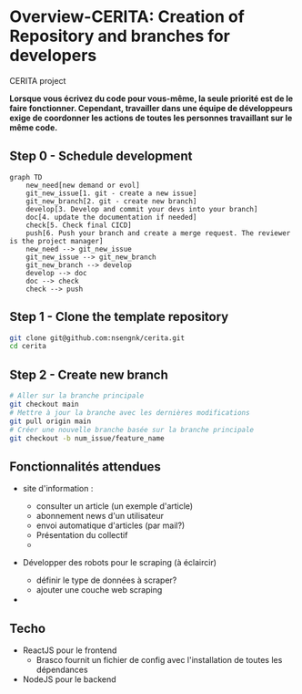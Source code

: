 # Overview-CERITA: Creation of Repository and branches for developers

CERITA project

**Lorsque vous écrivez du code pour vous-même, la seule priorité est de le faire fonctionner. Cependant, travailler dans une équipe de développeurs exige de coordonner les actions de toutes les personnes travaillant sur le même code.**

## Step 0 - Schedule development

```mermaid
graph TD
    new_need[new demand or evol]
    git_new_issue[1. git - create a new issue]
    git_new_branch[2. git - create new branch]
    develop[3. Develop and commit your devs into your branch]
    doc[4. update the documentation if needed]
    check[5. Check final CICD]
    push[6. Push your branch and create a merge request. The reviewer is the project manager]
    new_need --> git_new_issue
    git_new_issue --> git_new_branch
    git_new_branch --> develop
    develop --> doc
    doc --> check
    check --> push
```


## Step 1 - Clone the template repository

```bash 
git clone git@github.com:nsengnk/cerita.git
cd cerita
```

## Step 2 - Create new branch
```bash
# Aller sur la branche principale
git checkout main
# Mettre à jour la branche avec les dernières modifications
git pull origin main
# Créer une nouvelle branche basée sur la branche principale
git checkout -b num_issue/feature_name
```

## Fonctionnalités attendues

- site d'information :
    - consulter un article (un exemple d'article)
    - abonnement news d'un utilisateur
    - envoi automatique d'articles (par mail?)
    - Présentation du collectif
    - 

- Développer des robots pour le scraping (à éclaircir)
    - définir le type de données à scraper?
    - ajouter une couche web scraping

- 


## Techo

- ReactJS pour le frontend
    - Brasco fournit un fichier de config avec l'installation de toutes les dépendances
- NodeJS pour le backend



